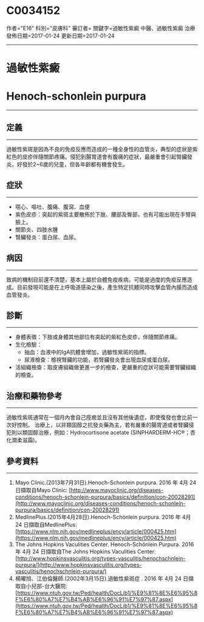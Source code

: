 # C0034152
作者="E16"
科別="皮膚科"
審訂者=
關鍵字=過敏性紫癜 中醫、過敏性紫癜 治療
發佈日期=2017-01-24
更新日期=2017-01-24

----------
# 過敏性紫癜
# Henoch-schonlein purpura
----------
## 定義
----------

過敏性紫斑是因為不良的免疫反應而造成的一種全身性的血管炎，典型的症狀是紫紅色的皮疹伴隨關節疼痛。侵犯到腸胃道會有腹痛的症狀，最嚴重會引起腎臟發炎。好發於2~6歲的兒童，但各年齡都有機會發生。

## 症狀
----------
- 噁心、嘔吐、腹痛、腹瀉、血便
- 紫色皮疹：突起的紫斑主要散佈於下肢、腰部及臀部，也有可能出現在手臂與臉上。
- 關節炎、四肢水腫
- 腎臟發炎：蛋白尿、血尿。
## 病因
----------

致病的機制目前還不清楚，基本上屬於自體免疫疾病，可能是過度的免疫反應造成。目前發現可能是在上呼吸道感染之後，產生特定抗體同時攻擊血管內膜而造成血管發炎。

## 診斷
----------
- 身體表徵：下肢或身體其他部位有突起的紫紅色皮疹，伴隨關節疼痛。
- 生化檢驗：
  - 抽血：血液中的IgA抗體會增加，過敏性紫斑的指標。
  - 尿液檢查：檢視腎臟的功能，若腎臟發炎會出現血尿或蛋白尿。
- 活組織檢查：取皮膚組織做更進一步的檢查，更嚴重的症狀可能需要腎臟組織的檢查。
## 治療和藥物參考
----------

過敏性紫斑通常在一個月內會自己痊癒並且沒有其他後遺症，即使復發也會比前一次好控制。
治療上，以非類固醇之抗發炎藥為主，若有嚴重的腸胃道或者腎臟侵犯則以類固醇治療，例如：Hydrocortisone acetate (SINPHARDERM-HC®；杏化潤柔滋霜)。

## 參考資料
----------
1. Mayo Clinic.(2013年7月31日).Henoch-Schonlein purpura. 2016 年 4月 24 日擷取自Mayo Clinic:
  [http://www.mayoclinic.org/diseases-conditions/henoch-schonlein-purpura/basics/definition/con-20028291](http://www.mayoclinic.org/diseases-conditions/henoch-schonlein-purpura/basics/definition/con-20028291)
2. MedlinePlus.(2015年4月28日).Henoch-Schönlein purpura. 2016 年 4月 24 日擷取自MedlinePlus:
  [https://www.nlm.nih.gov/medlineplus/ency/article/000425.htm](https://www.nlm.nih.gov/medlineplus/ency/article/000425.htm)
3. The Johns Hopkins Vaculities Center. Henoch-Schönlein Purpura. 2016 年 4月 24 日擷取自The Johns Hopkins Vaculities Center:
  [http://www.hopkinsvasculitis.org/types-vasculitis/henochschnlein-purpura/](http://www.hopkinsvasculitis.org/types-vasculitis/henochschnlein-purpura/)
4. 楊曜旭、江伯倫醫師.(2002年3月15日).過敏性紫斑症 . 2016 年 4月 24 日擷取自小兒部-台大醫院:
  [https://www.ntuh.gov.tw/Ped/health/DocLib1/%E9%81%8E%E6%95%8F%E6%80%A7%E7%B4%AB%E6%96%91%E7%97%87.aspx](https://www.ntuh.gov.tw/Ped/health/DocLib1/%E9%81%8E%E6%95%8F%E6%80%A7%E7%B4%AB%E6%96%91%E7%97%87.aspx)

